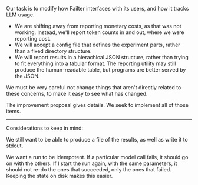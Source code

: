 Our task is to modify how Failter interfaces with its users, and how it tracks LLM usage.
 * We are shifting away from reporting monetary costs, as that was not working.
   Instead, we'll report token counts in and out, where we were reporting cost.
 * We will accept a config file that defines the experiment parts, rather than a fixed directory structure.
 * We will report results in a hierachical JSON structure, rather than trying to
   fit everything into a tabular format. The reporting utility may still produce
   the human-readable table, but programs are better served by the JSON.

We must be very careful not change things that aren't directly related to these concerns,
to make it easy to see what has changed.

The improvement proposal gives details. We seek to implement all of those items.


----

Considerations to keep in mind:

We still want to be able to produce a file of the results, as well as write it to stdout.

We want a run to be idempotent.  If a particular model call fails, it should go on with the others.
If I start the run again, with the same parameters, it should not re-do the ones that succeeded,
only the ones that failed.  Keeping the state on disk makes this easier.
